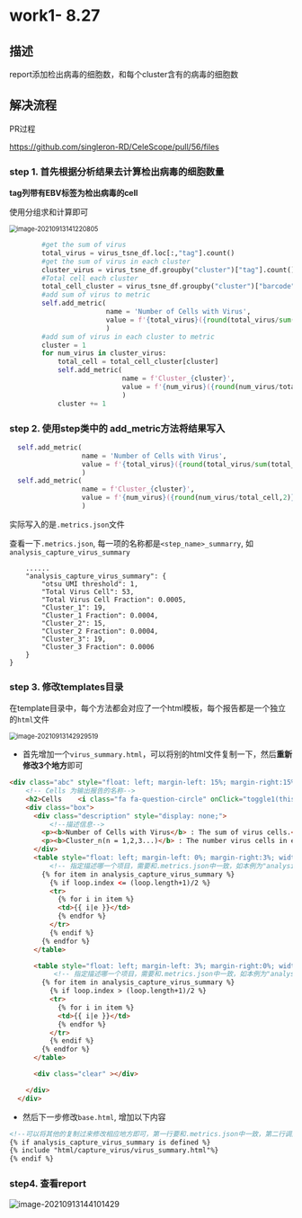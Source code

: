 # work1- 8.27

## 描述

report添加检出病毒的细胞数，和每个cluster含有的病毒的细胞数

## 解决流程

PR过程

https://github.com/singleron-RD/CeleScope/pull/56/files

### step 1. 首先根据分析结果去计算检出病毒的细胞数量

**tag列带有EBV标签为检出病毒的cell**

使用分组求和计算即可

<img src="C:\Users\liuzihao\AppData\Roaming\Typora\typora-user-images\image-20210913141220805.png" alt="image-20210913141220805" style="zoom:80%;" />

```python
        #get the sum of virus
        total_virus = virus_tsne_df.loc[:,"tag"].count()
        #get the sum of virus in each cluster
        cluster_virus = virus_tsne_df.groupby("cluster")["tag"].count()
        #Total cell each cluster
        total_cell_cluster = virus_tsne_df.groupby("cluster")["barcode"].count()
        #add sum of virus to metric
        self.add_metric(
                        name = 'Number of Cells with Virus',
                        value = f'{total_virus}({round(total_virus/sum(total_cell_cluster),2)}%)'
                        )
        #add sum of virus in each cluster to metric
        cluster = 1    
        for num_virus in cluster_virus:
            total_cell = total_cell_cluster[cluster]
            self.add_metric(
                            name = f'Cluster_{cluster}',
                            value = f'{num_virus}({round(num_virus/total_cell,2)}%)'
                            )
            cluster += 1
```

### step 2. 使用step类中的 add_metric方法将结果写入

```python
  self.add_metric(
                  name = 'Number of Cells with Virus',
                  value = f'{total_virus}({round(total_virus/sum(total_cell_cluster),2)}%)'
                  )
  self.add_metric(
                  name = f'Cluster_{cluster}',
                  value = f'{num_virus}({round(num_virus/total_cell,2)}%)'
                  )
```

实际写入的是`.metrics.json`文件

查看一下`.metrics.json`, 每一项的名称都是`<step_name>_summarry`, 如`analysis_capture_virus_summary`

```apl
    ......
    "analysis_capture_virus_summary": {
        "otsu UMI threshold": 1,
        "Total Virus Cell": 53,
        "Total Virus Cell Fraction": 0.0005,
        "Cluster_1": 19,
        "Cluster_1 Fraction": 0.0004,
        "Cluster_2": 15,
        "Cluster_2 Fraction": 0.0004,
        "Cluster_3": 19,
        "Cluster_3 Fraction": 0.0006
    }
}
```

### step 3. 修改templates目录

在template目录中，每个方法都会对应了一个html模板，每个报告都是一个独立的`html`文件

<img src="C:\Users\liuzihao\AppData\Roaming\Typora\typora-user-images\image-20210913142929519.png" alt="image-20210913142929519" style="zoom:80%;" />

- 首先增加一个`virus_summary.html`，可以将别的html文件复制一下，然后**重新修改3个地方**即可

```html
<div class="abc" style="float: left; margin-left: 15%; margin-right:15%; width: 70%" >
    <!-- Cells 为输出报告的名称-->
    <h2>Cells    <i class="fa fa-question-circle" onClick="toggle1(this)" style="cursor:pointer;"></i></h2>
    <div class="box">
      <div class="description" style="display: none;">
          <!--描述信息-->
        <p><b>Number of Cells with Virus</b> : The sum of virus cells.</p>
        <p><b>Cluster_n(n = 1,2,3...)</b> : The number virus cells in each cluster.</p>
      </div>
      <table style="float: left; margin-left: 0%; margin-right:3%; width: 47%">
          <!-- 指定描述哪一个项目，需要和.metrics.json中一致，如本例为"analysis_capture_virus_summary-->
        {% for item in analysis_capture_virus_summary %}
          {% if loop.index <= (loop.length+1)/2 %}
          <tr>
            {% for i in item %} 
            <td>{{ i|e }}</td>
            {% endfor %}
          </tr>
          {% endif %}
        {% endfor %}
      </table>

      <table style="float: left; margin-left: 3%; margin-right:0%; width: 47%">
           <!-- 指定描述哪一个项目，需要和.metrics.json中一致，如本例为"analysis_capture_virus_summary-->
        {% for item in analysis_capture_virus_summary %}
          {% if loop.index > (loop.length+1)/2 %}
          <tr>
            {% for i in item %} 
            <td>{{ i|e }}</td>
            {% endfor %}
          </tr>
          {% endif %}
        {% endfor %}
      </table>

      <div class="clear" ></div>

    </div>
  </div>
```

- 然后下一步修改`base.html`, 增加以下内容

```html
<!--可以将其他的复制过来修改相应地方即可，第一行要和.metrics.json中一致，第二行调用的文件为上一步创建的html文件-->      
{% if analysis_capture_virus_summary is defined %}
{% include "html/capture_virus/virus_summary.html"%}
{% endif %}
```

### step4. 查看report

![image-20210913144101429](https://aironi.oss-cn-beijing.aliyuncs.com/typro_image/image-20210913144101429.png)

